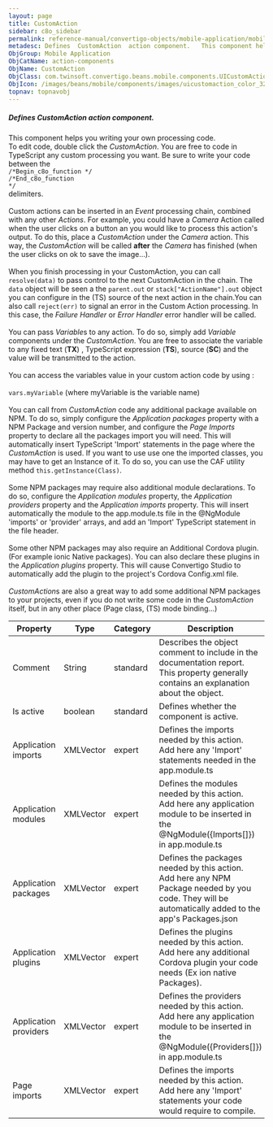 ```yaml
---
layout: page
title: CustomAction
sidebar: c8o_sidebar
permalink: reference-manual/convertigo-objects/mobile-application/mobile-components/action-components/customaction/
metadesc: Defines  CustomAction  action component.   This component helps you writing your own processing code. To edit code, double click the  CustomAction . Y
ObjGroup: Mobile Application
ObjCatName: action-components
ObjName: CustomAction
ObjClass: com.twinsoft.convertigo.beans.mobile.components.UICustomAction
ObjIcon: /images/beans/mobile/components/images/uicustomaction_color_32x32.png
topnav: topnavobj
---
```

##### Defines <i>CustomAction</i> action component. 

This component helps you writing your own processing code.<br/>To edit code, double click the <i>CustomAction</i>. You are free to code in TypeScript any custom processing you want. Be sure to write your code between the<br /><code>/*Begin_c8o_function */<br />/*End_c8o_function */</code><br />delimiters.<br /><br />Custom actions can be inserted in an <i>Event</i> processing chain, combined with any other <i>Actions</i>. For example, you could have a <i>Camera</i> Action called when the user clicks on a button an you would like to process this action's output. To do this, place a <i>CustomAction</i> under the <i>Camera</i> action. This way, the <i>CustomAction</i> will be called <b>after</b> the <i>Camera</i> has finished (when the user clicks on ok to save the image...).<br /><br />When you finish processing in your CustomAction, you can call <code>resolve(data)</code> to pass control to the next CustomAction in the chain. The <code>data</code> object will be seen a the <code>parent.out</code> or <code>stack["ActionName"].out</code> object you can configure in the (TS) source of the next action in the chain.You can also call <code>reject(err)</code> to signal an error in the Custom Action processing. In this case, the <i>Failure Handler</i> or <i>Error Handler</i> error handler will be called. <br /><br />You can pass <i>Variable</i>s to any action. To do so, simply add <i>Variable</i> components under the <i>CustomAction</i>. You are free to associate the variable to any fixed text (<b>TX</b>) , TypeScript expression (<b>TS</b>), source (<b>SC</b>) and the value will be transmitted to the action.<br /><br />You can access the variables value in your custom action code by using : <br /><br /> <code>vars.myVariable</code> (where myVariable is the variable name)<br /><br /> You can call from <i>CustomAction</i> code any additional package available on NPM. To do so, simply configure the <i>Application packages</i> property with a NPM Package and version number, and  configure the <i>Page Imports</i> property to declare all the packages import you will need. This will automatically insert TypeScript 'Import' statements in the page where the <i>CustomAction</i> is used. If you want to use use one the imported classes, you may have to get an Instance of it. To do so, you can use the CAF utility method <code>this.getInstance(Class)</code>.<br /><br /> Some NPM packages may require also additional module declarations. To do so, configure the <i>Application modules</i> property, the <i>Application providers</i> property and the <i>Application imports</i> property. This will insert automatically the module to the app.module.ts file in the @NgModule 'imports' or 'provider' arrays, and add an 'Import' TypeScript statement in the file header. <br /><br /> Some other NPM packages may also require an Additional Cordova plugin. (For example ionic Native packages). You can also declare these plugins in the <i>Application plugins</i> property. This will cause Convertigo Studio to automatically add the plugin to the project's Cordova Config.xml file.<br /><br /> <i>CustomAction</i>s are also a great way to add some additional NPM packages to your projects, even if you do not write some code in the <i>CustomAction</i> itself, but in any other place (Page class, (TS) mode binding...)

Property | Type | Category | Description
--- | --- | --- | ---
Comment | String | standard | Describes the object comment to include in the documentation report.<br/>This property generally contains an explanation about the object.
Is active | boolean | standard | Defines whether the component is active.<br/>
Application imports | XMLVector | expert | Defines the imports needed by this action.<br/>Add here any 'Import' statements needed in the app.module.ts
Application modules | XMLVector | expert | Defines the modules needed by this action.<br/>Add here any application module to be inserted in the @NgModule({Imports[]}) in app.module.ts
Application packages | XMLVector | expert | Defines the packages needed by this action.<br/>Add here any NPM Package needed by you code. They will be automatically added to the app's Packages.json
Application plugins | XMLVector | expert | Defines the plugins needed by this action.<br/>Add here any additional Cordova plugin your code needs (Ex ion native Packages).
Application providers | XMLVector | expert | Defines the providers needed by this action.<br/>Add here any application module to be inserted in the @NgModule({Providers[]}) in app.module.ts
Page imports | XMLVector | expert | Defines the imports needed by this action.<br/>Add here any 'Import' statements your code would require to compile.
